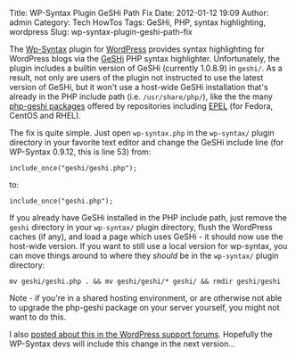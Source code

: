 Title: WP-Syntax Plugin GeSHi Path Fix
Date: 2012-01-12 19:09
Author: admin
Category: Tech HowTos
Tags: GeSHi, PHP, syntax highlighting, wordpress
Slug: wp-syntax-plugin-geshi-path-fix

The [Wp-Syntax][] plugin for [WordPress][] provides syntax highlighting
for WordPress blogs via the [GeSHi][] PHP syntax highlighter.
Unfortunately, the plugin includes a builtin version of GeSHi (currently
1.0.8.9) in `geshi/`. As a result, not only are users of the plugin not
instructed to use the latest version of GeSHi, but it won't use a
host-wide GeSHi installation that's already in the PHP include path
(i.e. `/usr/share/php/`), like the the many [php-geshi packages][]
offered by repositories including [EPEL][] (for Fedora, CentOS and
RHEL).

The fix is quite simple. Just open `wp-syntax.php` in the `wp-syntax/`
plugin directory in your favorite text editor and change the GeSHi
include line (for WP-Syntax 0.9.12, this is line 53) from:

~~~~{.php}
include_once("geshi/geshi.php");
~~~~

to:

~~~~{.php}
include_once("geshi.php");
~~~~

If you already have GeSHi installed in the PHP include path, just remove
the `geshi` directory in your `wp-syntax/` plugin directory, flush the
WordPress caches (if any), and load a page which uses GeSHi - it should
now use the host-wide version. If you want to still use a local version
for wp-syntax, you can move things around to where they *should* be in
the `wp-syntax/` plugin directory:

~~~~{.bash}
mv geshi/geshi.php . && mv geshi/geshi/* geshi/ && rmdir geshi/geshi
~~~~

</p>
Note - if you're in a shared hosting environment, or are otherwise not
able to upgrade the php-geshi package on your server yourself, you might
not want to do this.

I also [posted about this in the WordPress support forums][]. Hopefully
the WP-Syntax devs will include this change in the next version...

  [Wp-Syntax]: http://wordpress.org/extend/plugins/wp-syntax/
  [WordPress]: http://wordpress.org
  [GeSHi]: http://qbnz.com/highlighter
  [php-geshi packages]: http://pkgs.org/search/?keyword=php-geshi&search_on=name&distro=0&arch=32-bit
  [EPEL]: http://fedoraproject.org/wiki/EPEL
  [posted about this in the WordPress support forums]: http://wordpress.org/support/topic/wp-syntax-move-geshi-include-path-to-allow-use-with-host-wide-geshi?replies=1#post-2556903
